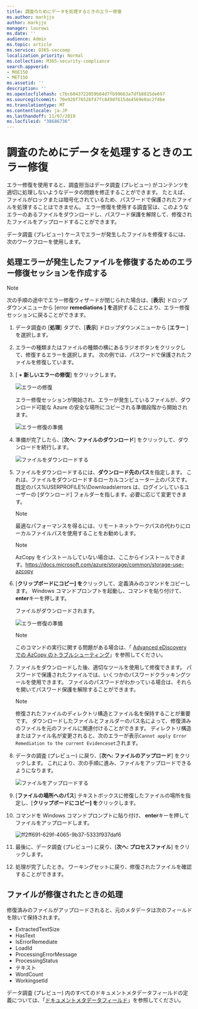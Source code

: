 ```yaml
---
title: 調査のためにデータを処理するときのエラー修復
ms.author: markjjo
author: markjjo
manager: laurawi
ms.date: ''
audience: Admin
ms.topic: article
ms.service: O365-seccomp
localization_priority: Normal
ms.collection: M365-security-compliance
search.appverid:
- MOE150
- MET150
ms.assetid: ''
description: ''
ms.openlocfilehash: c7bc6043722059b04d7fb99663a7dfb8815de697
ms.sourcegitcommit: 70e920f76526f47fc849df615de4569e0ac2f4be
ms.translationtype: MT
ms.contentlocale: ja-JP
ms.lasthandoff: 11/07/2019
ms.locfileid: "38686736"
---
```

# <a name="error-remediation-when-processing-data-for-an-investigation"></a>調査のためにデータを処理するときのエラー修復

エラー修復を使用すると、調査担当はデータ調査 (プレビュー) がコンテンツを適切に処理しないようなデータの問題を修正することができます。 たとえば、ファイルがロックまたは暗号化されているため、パスワードで保護されたファイルを処理することはできません。 エラー修復を使用する調査官は、このようなエラーのあるファイルをダウンロードし、パスワード保護を解除して、修復されたファイルをアップロードすることができます。

データ調査 (プレビュー) ケースでエラーが発生したファイルを修復するには、次のワークフローを使用します。

## <a name="creating-an-error-remediation-session-to-remediate-files-with-processing-errors"></a>処理エラーが発生したファイルを修復するためのエラー修復セッションを作成する

>[!NOTE]
>次の手順の途中でエラー修復ウィザードが閉じられた場合は、[**表示**] ドロップダウンメニューから [error **remediations** **] を**選択することにより、エラー修復セッションに戻ることができます。

1. データ調査の [**処理**] タブで、[**表示**] ドロップダウンメニューから [**エラー** ] を選択します。

2. エラーの種類またはファイルの種類の横にあるラジオボタンをクリックして、修復するエラーを選択します。  次の例では、パスワードで保護されたファイルを修復しています。

3. [ **+ 新しいエラーの修復**] をクリックします。

    ![エラーの修復](media/8c2faf1a-834b-44fc-b418-6a18aed8b81a.png)

    エラー修復セッションが開始され、エラーが発生しているファイルが、ダウンロード可能な Azure の安全な場所にコピーされる準備段階から開始されます。

    ![エラー修復の準備](media/390572ec-7012-47c4-a6b6-4cbb5649e8a8.png)

4. 準備が完了したら、[**次へ: ファイルのダウンロード**] をクリックして、ダウンロードを続行します。

    ![ファイルをダウンロードする](media/6ac04b09-8e13-414a-9e24-7c75ba586363.png)

5. ファイルをダウンロードするには、**ダウンロード先のパス**を指定します。 これは、ファイルをダウンロードするローカルコンピューター上のパスです。  既定のパス%USERPROFILE%\Downloads\errors は、ログインしているユーザーの [ダウンロード] フォルダーを指します。必要に応じて変更できます。

    >[!NOTE]
    >最適なパフォーマンスを得るには、リモートネットワークパスの代わりにローカルファイルパスを使用することをお勧めします。

    > [!NOTE]
    > AzCopy をインストールしていない場合は、ここからインストールできます。https://docs.microsoft.com/azure/storage/common/storage-use-azcopy

6. [**クリップボードにコピー] を**クリックして、定義済みのコマンドをコピーします。 Windows コマンドプロンプトを起動し、コマンドを貼り付けて、 **enter**キーを押します。  

    ファイルがダウンロードされます。

    ![エラー修復の準備](media/f364ab4d-31c5-4375-b69f-650f694a2f69.png)

    > [!NOTE]
    > このコマンドの実行に関する問題がある場合は、「 [Advanced eDiscovery での AzCopy のトラブルシューティング](troubleshooting-azcopy.md)」を参照してください。

7. ファイルをダウンロードした後、適切なツールを使用して修復できます。 パスワードで保護されたファイルでは、いくつかのパスワードクラッキングツールを使用できます。 ファイルのパスワードがわかっている場合は、それらを開いてパスワード保護を解除することができます。
    
   > [!NOTE]
    > 修復されたファイルのディレクトリ構造とファイル名を保持することが重要です。 ダウンロードしたファイルとフォルダーのパス名によって、修復済みのファイルを元のファイルに関連付けることができます。  ディレクトリ構造またはファイル名が変更されると、次のエラーが表示`Cannot apply Error Remediation to the current Evidenceset`されます。

8. データの調査 (プレビュー) に戻り、[**次へ: ファイルのアップロード**] をクリックします。  これにより、次の手順に進み、ファイルをアップロードできるようになります。

    ![ファイルをアップロードする](media/af3d8617-1bab-4ecd-8de0-22e53acba240.png)

9. [**ファイルの場所へのパス**] テキストボックスに修復したファイルの場所を指定し、[**クリップボードにコピー] を**クリックします。

10. コマンドを Windows コマンドプロンプトに貼り付け、 **enter**キーを押してファイルをアップロードします。

    ![ff2ff691-629f-4065-9b37-5333f937daf6](media/ff2ff691-629f-4065-9b37-5333f937daf6.png)

11. 最後に、データ調査 (プレビュー) に戻り、[**次へ: プロセスファイル**] をクリックします。

12. 処理が完了したとき。  ワーキングセットに戻り、修復されたファイルを確認することができます。

## <a name="what-happens-when-files-are-remediated"></a>ファイルが修復されたときの処理

修復済みのファイルがアップロードされると、元のメタデータは次のフィールドを除いて保持されます。 

- ExtractedTextSize
- HasText
- IsErrorRemediate
- LoadId
- ProcessingErrorMessage
- ProcessingStatus
- テキスト
- WordCount
- WorkingsetId

データ調査 (プレビュー) 内のすべてのドキュメントメタデータフィールドの定義については、「[ドキュメントメタデータフィールド](document-metadata-fields.md)」を参照してください。